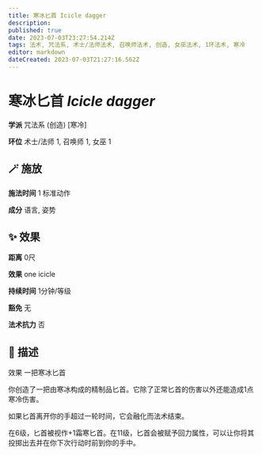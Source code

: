 ```yaml
---
title: 寒冰匕首 Icicle dagger
description: 
published: true
date: 2023-07-03T23:27:54.214Z
tags: 法术, 咒法系, 术士/法师法术, 召唤师法术, 创造, 女巫法术, 1环法术, 寒冷
editor: markdown
dateCreated: 2023-07-03T21:27:16.562Z
---
```


# **寒冰匕首** *Icicle dagger*

**学派** 咒法系 (创造) \[寒冷\] 

**环位** 术士/法师 1, 召唤师 1, 女巫 1

## 🪄 施放

**施法时间** 1 标准动作

**成分** 语言, 姿势

## ✨ 效果  

**距离** 0尺 

**效果** one icicle 

**持续时间** 1分钟/等级 

**豁免** 无

**法术抗力** 否

## 📖 描述

效果          一把寒冰匕首

你创造了一把由寒冰构成的精制品匕首。它除了正常匕首的伤害以外还能造成1点寒冷伤害。

如果匕首离开你的手超过一轮时间，它会融化而法术结束。

在6级，匕首被视作+1霜寒匕首。在11级，匕首会被赋予回力属性，可以让你将其投掷出去并在你下次行动时前到你的手中。
    